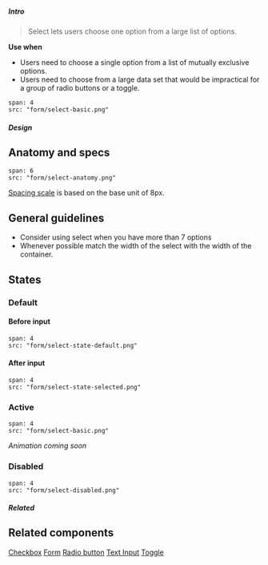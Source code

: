 ##### Intro

> Select lets users choose one option from a large list of options.

**Use when**
- Users need to choose a single option from a list of mutually exclusive options.
- Users need to choose from a large data set that would be impractical for a group of radio buttons or a toggle.

```image
span: 4
src: "form/select-basic.png"
```

##### Design

## Anatomy and specs

```image
span: 6
src: "form/select-anatomy.png"
```
[Spacing scale](/visual_style/spacing) is based on the base unit of 8px.

## General guidelines

- Consider using select when you have more than 7 options
- Whenever possible match the width of the select with the width of the container.

## States

### Default
#### Before input
```image
span: 4
src: "form/select-state-default.png"
```

#### After input
```image
span: 4
src: "form/select-state-selected.png"
```

### Active
```image
span: 4
src: "form/select-basic.png"
```
*Animation coming soon*

### Disabled
```image
span: 4
src: "form/select-disabled.png"
```

##### Related

## Related components
[Checkbox](/components/checkbox)
[Form](/components/form)
[Radio button](/components/radio-button)
[Text Input](/components/text-input)
[Toggle](/components/toggle)
